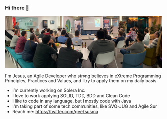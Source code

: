 ### Hi there 👋

<!--
**geeksusma/geeksusma** is a ✨ _special_ ✨ repository because its `README.md` (this file) appears on your GitHub profile.

Here are some ideas to get you started:

- 🔭 I’m currently working on ...
- 🌱 I’m currently learning ...
- 👯 I’m looking to collaborate on ...
- 🤔 I’m looking for help with ...
- 💬 Ask me about ...
- 📫 How to reach me: ...
- 😄 Pronouns: ...
- ⚡ Fun fact: ...
-->

![Alt text](images/tdd_speech.jpeg)

I'm Jesus, an Agile Developer who strong believes in eXtreme Programming Principles, Practices and Values, and I try to apply them on my daily basis.


- I’m currently working on Solera Inc.
- I love to work applying SOLID, TDD, BDD and Clean Code
- I like to code in any language, but I mostly code with Java
- I'm taking part of some tech communities, like SVQ-JUG and Agile Sur
- Reach me: https://twitter.com/geeksusma
